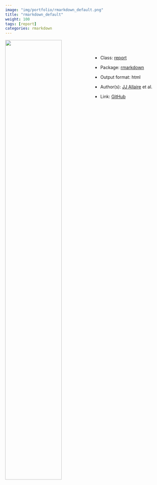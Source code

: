 ```yaml
---
image: "img/portfolio/rmarkdown_default.png"
title: "rmarkdown_default"
weight: 100
tags: [report]
categories: rmarkdown
---
```




<!--more-->

<p><a href="../../img/portfolio/rmarkdown_default.png"><img class = "jf-image-shadow" src="../../img/portfolio/rmarkdown_default.png" width="60%"  align="left"></a></p>

<br><br>

- Class: [report](../../tags/report)
- Package: [rmarkdown](rmarkdown)
- Output format: html

- Author(s): [JJ Allaire](https://github.com/jjallaire) et al.
- Link: [GitHub](https://github.com/rstudio/rmarkdown)



